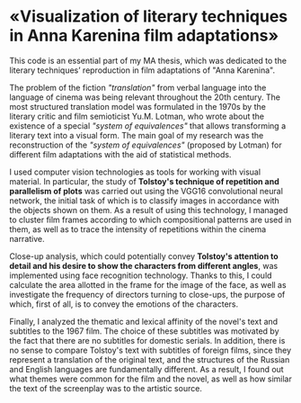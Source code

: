 # «Visualization of literary techniques in Anna Karenina film adaptations»

This code is an essential part of my MA thesis, which was dedicated to the literary techniques’ reproduction in film adaptations of "Anna Karenina".

The problem of the fiction *"translation"* from verbal language into the language of cinema was being relevant throughout the 20th century. The most structured translation model was formulated in the 1970s by the literary critic and film semioticist Yu.M. Lotman, who wrote about the existence of a special *"system of equivalences"* that allows transforming a literary text into a visual form. The main goal of my research was the reconstruction of the *"system of equivalences"* (proposed by Lotman) for different film adaptations with the aid of statistical methods.

I used computer vision technologies as tools for working with visual material. In particular, the study of **Tolstoy's technique of repetition and parallelism of plots** was carried out using the VGG16 convolutional neural network, the initial task of which is to classify images in accordance with the objects shown on them. As a result of using this technology, I managed to cluster film frames according to which compositional patterns are used in them, as well as to trace the intensity of repetitions within the cinema narrative.

Close-up analysis, which could potentially convey **Tolstoy's attention to detail and his desire to show the characters from different angles**, was implemented using face recognition technology. Thanks to this, I could calculate the area allotted in the frame for the image of the face, as well as investigate the frequency of directors turning to close-ups, the purpose of which, first of all, is to convey the emotions of the characters.

Finally, I analyzed the thematic and lexical affinity of the novel's text and subtitles to the 1967 film. The choice of these subtitles was motivated by the fact that there are no subtitles for domestic serials. In addition, there is no sense to compare Tolstoy's text with subtitles of foreign films, since they represent a translation of the original text, and the structures of the Russian and English languages are fundamentally different. As a result, I found out what themes were common for the film and the novel, as well as how similar the text of the screenplay was to the artistic source.
